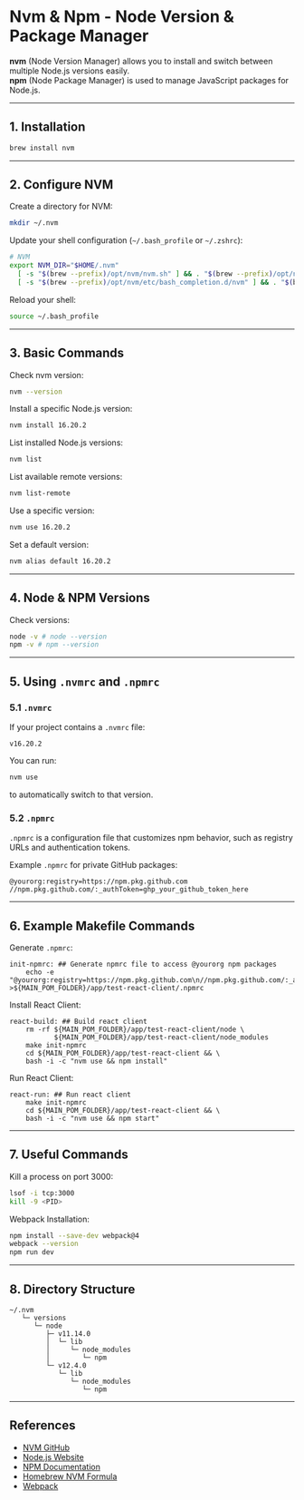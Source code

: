 # Nvm & Npm - Node Version & Package Manager

**nvm** (Node Version Manager) allows you to install and switch between multiple Node.js versions easily.  
**npm** (Node Package Manager) is used to manage JavaScript packages for Node.js.

---

## 1. Installation

```bash
brew install nvm
```

---

## 2. Configure NVM

Create a directory for NVM:

```bash
mkdir ~/.nvm
```

Update your shell configuration (`~/.bash_profile` or `~/.zshrc`):

```bash
# NVM
export NVM_DIR="$HOME/.nvm"
  [ -s "$(brew --prefix)/opt/nvm/nvm.sh" ] && . "$(brew --prefix)/opt/nvm/nvm.sh" # This loads nvm
  [ -s "$(brew --prefix)/opt/nvm/etc/bash_completion.d/nvm" ] && . "$(brew --prefix)/opt/nvm/etc/bash_completion.d/nvm" # This loads nvm
```

Reload your shell:

```bash
source ~/.bash_profile
```

---

## 3. Basic Commands

Check nvm version:

```bash
nvm --version
```

Install a specific Node.js version:

```bash
nvm install 16.20.2
```

List installed Node.js versions:

```bash
nvm list
```

List available remote versions:

```bash
nvm list-remote
```

Use a specific version:

```bash
nvm use 16.20.2
```

Set a default version:

```bash
nvm alias default 16.20.2
```

---

## 4. Node & NPM Versions

Check versions:

```bash
node -v # node --version
npm -v # npm --version
```

---

## 5. Using `.nvmrc` and `.npmrc`

### 5.1 `.nvmrc`

If your project contains a `.nvmrc` file:

```text
v16.20.2
```

You can run:

```bash
nvm use
```

to automatically switch to that version.

### 5.2 `.npmrc`

`.npmrc` is a configuration file that customizes npm behavior, such as registry URLs and authentication tokens.

Example `.npmrc` for private GitHub packages:

```text
@yourorg:registry=https://npm.pkg.github.com
//npm.pkg.github.com/:_authToken=ghp_your_github_token_here
```

---

## 6. Example Makefile Commands

Generate `.npmrc`:

```make
init-npmrc: ## Generate npmrc file to access @yourorg npm packages
	echo -e "@yourorg:registry=https://npm.pkg.github.com\n//npm.pkg.github.com/:_authToken=${GITHUB_TOKEN}" >${MAIN_POM_FOLDER}/app/test-react-client/.npmrc
```

Install React Client:

```make
react-build: ## Build react client
	rm -rf ${MAIN_POM_FOLDER}/app/test-react-client/node \
	       ${MAIN_POM_FOLDER}/app/test-react-client/node_modules
	make init-npmrc
	cd ${MAIN_POM_FOLDER}/app/test-react-client && \
	bash -i -c "nvm use && npm install"
```

Run React Client:

```make
react-run: ## Run react client
	make init-npmrc
	cd ${MAIN_POM_FOLDER}/app/test-react-client && \
	bash -i -c "nvm use && npm start"
```

---

## 7. Useful Commands

Kill a process on port 3000:

```bash
lsof -i tcp:3000
kill -9 <PID>
```

Webpack Installation:

```bash
npm install --save-dev webpack@4
webpack --version
npm run dev
```

---

## 8. Directory Structure

```text
~/.nvm
   └─ versions
      └─ node
         ├─ v11.14.0
         │  └─ lib
         │     └─ node_modules
         │        └─ npm
         └─ v12.4.0
            └─ lib
               └─ node_modules
                  └─ npm
```

---

## References

- [NVM GitHub](https://github.com/nvm-sh/nvm)
- [Node.js Website](https://nodejs.org/)
- [NPM Documentation](https://docs.npmjs.com/)
- [Homebrew NVM Formula](https://formulae.brew.sh/formula/nvm)
- [Webpack](https://webpack.js.org/guides/installation/)
